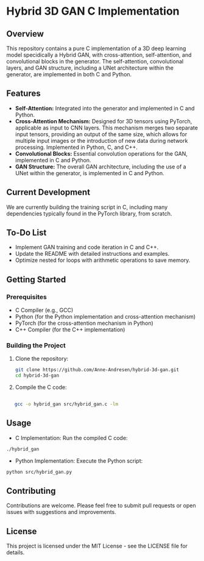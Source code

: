 # Hybrid 3D GAN C Implementation

## Overview

This repository contains a pure C implementation of a 3D  deep learning model specidically a Hybrid GAN, with cross-attention, self-attention, and convolutional blocks in the generator. The self-attention, convolutional layers, and GAN structure, including a UNet architecture within the generator, are implemented in both C and Python.

## Features

- **Self-Attention:** Integrated into the generator and implemented in C and Python.
- **Cross-Attention Mechanism:** Designed for 3D tensors using PyTorch, applicable as input to CNN layers. This mechanism merges two separate input tensors, providing an output of the same size, which allows for multiple input images or the introduction of new data during network processing. Implemented in Python, C, and C++.
- **Convolutional Blocks:** Essential convolution operations for the GAN, implemented in C and Python.
- **GAN Structure:** The overall GAN architecture, including the use of a UNet within the generator, is implemented in C and Python.

## Current Development

We are currently building the training script in C, including many dependencies typically found in the PyTorch library, from scratch.

## To-Do List

- Implement GAN training and code iteration in C and C++.
- Update the README with detailed instructions and examples.
- Optimize nested for loops with arithmetic operations to save memory.

## Getting Started

### Prerequisites

- C Compiler (e.g., GCC)
- Python (for the Python implementation and cross-attention mechanism)
- PyTorch (for the cross-attention mechanism in Python)
- C++ Compiler (for the C++ implementation)

### Building the Project

1. Clone the repository:
   ```bash
   git clone https://github.com/Anne-Andresen/hybrid-3d-gan.git
   cd hybrid-3d-gan
   ```

2. Compile the C code:
``` bash
   
   gcc -o hybrid_gan src/hybrid_gan.c -lm
```

## Usage

- C Implementation: Run the compiled C code:
``` bash
./hybrid_gan

```
- Python Implementation: Execute the Python script:
``` bash
python src/hybrid_gan.py


```

## Contributing


Contributions are welcome. Please feel free to submit pull requests or open issues with suggestions and improvements.

## License


This project is licensed under the MIT License - see the LICENSE file for details.
